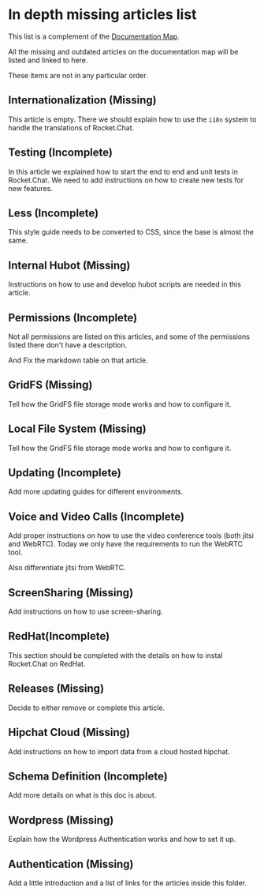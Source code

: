 # In depth missing articles list

This list is a complement of the [Documentation Map](../documentation-map/).

All the missing and outdated articles on the documentation map will be listed and linked to here.

These items are not in any particular order.

## Internationalization (Missing)

This article is empty. There we should explain how to use the `i18n` system to handle the translations of Rocket.Chat.

## Testing (Incomplete)

In this article we explained how to start the end to end and unit tests in Rocket.Chat. We need to add instructions on how to create new tests for new features.

## Less (Incomplete)

This style guide needs to be converted to CSS, since the base is almost the same.

## Internal Hubot (Missing)

Instructions on how to use and develop hubot scripts are needed in this article.

## Permissions (Incomplete)

Not all permissions are listed on this articles, and some of the permissions listed there don't have a description.

And Fix the markdown table on that article.

## GridFS (Missing)

Tell how the GridFS file storage mode works and how to configure it.

## Local File System (Missing)

Tell how the GridFS file storage mode works and how to configure it.

## Updating (Incomplete)

Add more updating guides for different environments.

## Voice and Video Calls (Incomplete)

Add proper instructions on how to use the video conference tools (both jitsi and WebRTC). Today we only have the requirements to run the WebRTC tool.

Also differentiate jitsi from WebRTC.

## ScreenSharing (Missing)

Add instructions on how to use screen-sharing.

## RedHat(Incomplete)

This section should be completed with the details on how to instal Rocket.Chat on RedHat.

## Releases (Missing)

Decide to either remove or complete this article.

## Hipchat Cloud (Missing)

Add instructions on how to import data from a cloud hosted hipchat.

## Schema Definition (Incomplete)

Add more details on what is this doc is about.

## Wordpress (Missing)

Explain how the Wordpress Authentication works and how to set it up.

## Authentication (Missing)

Add a little introduction and a list of links for the articles inside this folder.